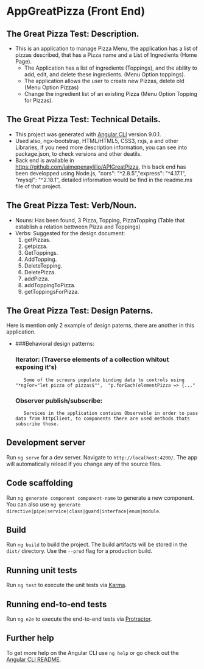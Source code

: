 # AppGreatPizza (Front End)
## The Great Pizza Test: Description.
- This is an application to manage Pizza Menu, the application has a list of pizzas described, that has a Pizza name and a List of Ingredients (Home Page).
  - The Application has a list of ingredients (Toppings), and the ability to add, edit, and delete these ingredients. (Menu Option toppings).
  - The application allows the user to create new Pizzas, delete old (Menu Option Pizzas)
  - Change the ingredient list of an existing Pizza (Menu Option Topping for Pizzas).
  
 ## The Great Pizza Test: Technical Details.
 - This project was generated with [Angular CLI](https://github.com/angular/angular-cli) version 9.0.1.
 - Used also, ngx-bootstrap, HTML/HTML5, CSS3, rxjs, a and other Libraries, if you need more description information, you can see into package.json, to check versions and other deatils.
 - Back end is available in  https://github.com/jaimepenaylillo/APIGreatPizza, this back end has been developped using Node.js, "cors": "^2.8.5","express": "^4.17.1", "mysql": "^2.18.1", detailed information would be find in the readme.ms file of that project.
 
 ## The Great Pizza Test: Verb/Noun.
 - Nouns: Has been found, 3 Pizza, Topping, PizzaTopping (Table that establish a relation bettween Pizza and Toppings) 
 - Verbs: Suggested for the design document:
      1.	getPizzas.
      2.	getpizza.
      3.	GetToppings.
      4.	AddTopping.
      5.	DeleteTopping.
      6.	DeletePizza.
      7.	addPizza.
      8.	addToppingToPizza.
      9.	getToppingsForPizza.

## The Great Pizza Test: Design Paterns. 
Here is mention only 2 example of design paterns, there are another in this application. 
- ###Behavioral design patterns: 
    ### Iterator: (Traverse elements of a collection whitout exposing it's)
         Some of the screens populate binding data to controls using  "*ngFor="let pizza of pizzas$"",  "p.forEach(elementPizza => {..."
    ### Observer  publish/subscribe:
         Services in the application contains Observable in order to pass data from httpClient, to components there are used methods thats subscribe those.


 

## Development server

Run `ng serve` for a dev server. Navigate to `http://localhost:4200/`. The app will automatically reload if you change any of the source files.

## Code scaffolding

Run `ng generate component component-name` to generate a new component. You can also use `ng generate directive|pipe|service|class|guard|interface|enum|module`.

## Build

Run `ng build` to build the project. The build artifacts will be stored in the `dist/` directory. Use the `--prod` flag for a production build.

## Running unit tests

Run `ng test` to execute the unit tests via [Karma](https://karma-runner.github.io).

## Running end-to-end tests

Run `ng e2e` to execute the end-to-end tests via [Protractor](http://www.protractortest.org/).

## Further help

To get more help on the Angular CLI use `ng help` or go check out the [Angular CLI README](https://github.com/angular/angular-cli/blob/master/README.md).
